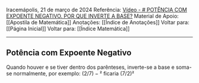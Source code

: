 Iracemápolis, 21 de março de 2024
Referência: [Vídeo - # POTÊNCIA COM EXPOENTE NEGATIVO. POR QUE INVERTE A BASE?](https://youtu.be/ols5_MRupOA)
Material de Apoio: [[Apostila de Matemática]]
Anotações: [[Índice de Anotações]]
Voltar para: [[Página Inicial]]
Voltar para: [[Índice Matemática]]
___________________
## Potência com Expoente Negativo
Quando houver e se tiver dentro dos parênteses, inverte-se a base e soma-se normalmente, por exemplo: $(2/7) -²$ ficaria $(7/2)²$

